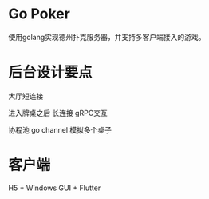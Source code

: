 # Go Poker
使用golang实现德州扑克服务器，并支持多客户端接入的游戏。

# 后台设计要点
大厅短连接

进入牌桌之后 长连接
gRPC交互

协程池 go channel 模拟多个桌子

# 客户端

H5 + Windows GUI + Flutter 

